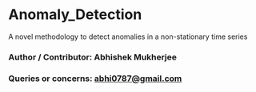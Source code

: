 # Anomaly_Detection
A novel methodology to detect anomalies in a non-stationary time series
### Author / Contributor: Abhishek Mukherjee
### Queries or concerns: abhi0787@gmail.com
